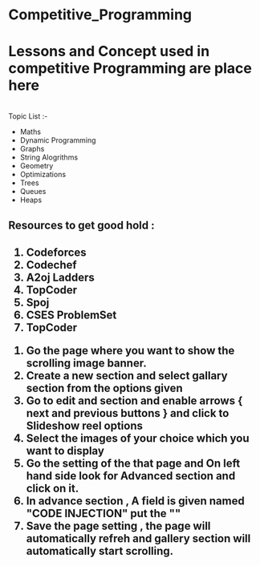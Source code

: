 # Competitive_Programming

<h1> Lessons and Concept used in competitive Programming are place here </h1>
<br>
Topic List :- 

<ul>
  <li>Maths</li>
  <li>Dynamic Programming</li>  
  <li>Graphs</li>
  <li>String Alogrithms</li>
  <li>Geometry</li>
  <li>Optimizations</li>
  <li>Trees</li>
  <li>Queues</li>
  <li>Heaps</li>
</ul>

<h2> Resources to get good hold :  <h2>
<ol>
  <li> Codeforces </li>
  <li> Codechef </li>
  <li> A2oj Ladders </li>
  <li> TopCoder </li>
  <li> Spoj </li>
  <li> CSES ProblemSet </li>
  <li> TopCoder </li>
</ol>

  <ol>
    <li> Go the page where you want to show the scrolling image banner. </li>
    <li> Create a new section and select gallary section from the options given </li>
    <li> Go to edit and section and enable arrows { next and previous buttons } and click to Slideshow reel options </li>
    <li> Select the images of your choice which you want to display </li>
    <li> Go the setting of the that page and On left hand side look for Advanced section and click on it. </li>
    <li> In advance section , A field is given named "CODE INJECTION" put the "<script>" tag and hit enter. </li>
    <li> Then paste the code "imagescrolling.js" and hit enter and write "</script>" </li>
    <li> Save the page setting , the page will automatically refreh and gallery section will automatically start scrolling. </li>
</ol>

